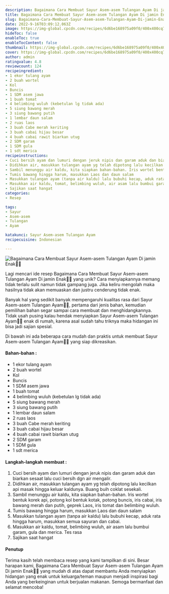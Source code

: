 ```yaml
---
description: Bagaimana Cara Membuat Sayur Asem-asem Tulangan Ayam Di jamin Enak"
title: Bagaimana Cara Membuat Sayur Asem-asem Tulangan Ayam Di jamin Enak
slug: Bagaimana-Cara-Membuat-Sayur-Asem-asem-Tulangan-Ayam-Di-jamin-Enak
date: 2022-9-16T03:09:12.063Z
image: https://img-global.cpcdn.com/recipes/6d6be168975a09f0/400x400cq70/photo.jpg
hideToc: false
enableToc: true
enableTocContent: false
thumbnail: https://img-global.cpcdn.com/recipes/6d6be168975a09f0/400x400cq70/photo.jpg
cover: https://img-global.cpcdn.com/recipes/6d6be168975a09f0/400x400cq70/photo.jpg
author: admin
ratingvalue: 4.8
reviewcount: 124
recipeingredient:
- 1 ekor tulang ayam
- 2 buah wortel
- Kol
- Buncis
- 1 SDM asem jawa
- 1 buah tomat
- 4 belimbing wuluh (kebetulan lg tidak ada)
- 5 siung bawang merah
- 3 siung bawang putih
- 1 lembar daun salam
- 2 ruas laos
- 3 buah Cabe merah keriting
- 3 buah cabai hijau besar
- 4 buah cabai rawit biarkan utug
- 2 SDM garam
- 1 SDM gula
- 1 sdt merica
recipeinstructions:
- Cuci bersih ayam dan lumuri dengan jeruk nipis dan garam aduk dan biarkan sesaat lalu cuci bersih dgn air mengalir.
- Didihkan air, masukkan tulangan ayam yg telah dipotong lalu kecilkan api masak hingga keluar kaldunya. Buang buih coklat sesekali.
- Sambil menunggu air kaldu, kita siapkan bahan-bahan. Iris wortel bentuk korek api, potong kol bentuk kotak, potong buncis, iris cabai, iris bawang merah dan putih, geprek Laos, iris tomat dan belimbing wuluh.
- Tumis bawang hingga harum, masukkan Laos dan daun salam
- Masukkan tulangan ayam (tanpa air kaldu) lalu bubuhi kecap, aduk rata hingga harum, masukkan semua sayuran dan cabai.
- Masukkan air kaldu, tomat, belimbing wuluh, air asam lalu bumbui garam, gula dan merica. Tes rasa
- Sajikan saat hangat
categories:
- Resep

tags:
- Sayur
- Asem-asem
- Tulangan
- Ayam

katakunci: Sayur Asem-asem Tulangan Ayam
recipecuisine: Indonesian

---
```


![Bagaimana Cara Membuat Sayur Asem-asem Tulangan Ayam Di jamin Enak👩‍🍳](https://img-global.cpcdn.com/recipes/6d6be168975a09f0/400x400cq70/photo.jpg)

Lagi mencari ide resep Bagaimana Cara Membuat Sayur Asem-asem Tulangan Ayam Di jamin Enak👩‍🍳 yang unik? Cara menyiapkannya memang tidak terlalu sulit namun tidak gampang juga. Jika keliru mengolah maka hasilnya tidak akan memuaskan dan justru cenderung tidak enak.

Banyak hal yang sedikit banyak mempengaruhi kualitas rasa dari Sayur Asem-asem Tulangan Ayam👩‍🍳, pertama dari jenis bahan, kemudian pemilihan bahan segar sampai cara membuat dan menghidangkannya. Tidak usah pusing kalau hendak menyiapkan Sayur Asem-asem Tulangan Ayam👩‍🍳 enak di rumah, karena asal sudah tahu triknya maka hidangan ini bisa jadi sajian spesial.

Di bawah ini ada beberapa cara mudah dan praktis untuk membuat Sayur Asem-asem Tulangan Ayam👩‍🍳 yang siap dikreasikan.

<!--inarticleads1-->

#### Bahan-bahan :

- 1 ekor tulang ayam
- 2 buah wortel
- Kol
- Buncis
- 1 SDM asem jawa
- 1 buah tomat
- 4 belimbing wuluh (kebetulan lg tidak ada)
- 5 siung bawang merah
- 3 siung bawang putih
- 1 lembar daun salam
- 2 ruas laos
- 3 buah Cabe merah keriting
- 3 buah cabai hijau besar
- 4 buah cabai rawit biarkan utug
- 2 SDM garam
- 1 SDM gula
- 1 sdt merica

<!--inarticleads2-->

#### Langkah-langkah membuat :

1. Cuci bersih ayam dan lumuri dengan jeruk nipis dan garam aduk dan biarkan sesaat lalu cuci bersih dgn air mengalir.
1. Didihkan air, masukkan tulangan ayam yg telah dipotong lalu kecilkan api masak hingga keluar kaldunya. Buang buih coklat sesekali.
1. Sambil menunggu air kaldu, kita siapkan bahan-bahan. Iris wortel bentuk korek api, potong kol bentuk kotak, potong buncis, iris cabai, iris bawang merah dan putih, geprek Laos, iris tomat dan belimbing wuluh.
1. Tumis bawang hingga harum, masukkan Laos dan daun salam
1. Masukkan tulangan ayam (tanpa air kaldu) lalu bubuhi kecap, aduk rata hingga harum, masukkan semua sayuran dan cabai.
1. Masukkan air kaldu, tomat, belimbing wuluh, air asam lalu bumbui garam, gula dan merica. Tes rasa
1. Sajikan saat hangat

#### Penutup

Terima kasih telah membaca resep yang kami tampilkan di sini. Besar harapan kami, Bagaimana Cara Membuat Sayur Asem-asem Tulangan Ayam Di jamin Enak👩‍🍳 yang mudah di atas dapat membantu Anda menyiapkan hidangan yang enak untuk keluarga/teman maupun menjadi inspirasi bagi Anda yang berkeinginan untuk berjualan makanan. Semoga bermanfaat dan selamat mencoba!